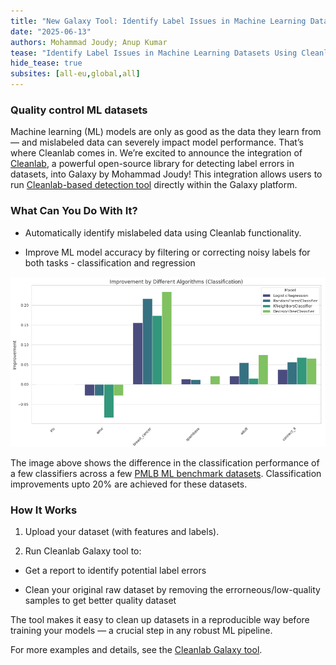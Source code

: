 ```yaml
---
title: "New Galaxy Tool: Identify Label Issues in Machine Learning Datasets Using Cleanlab"
date: "2025-06-13"
authors: Mohammad Joudy; Anup Kumar
tease: "Identify Label Issues in Machine Learning Datasets Using Cleanlab"
hide_tease: true
subsites: [all-eu,global,all]
---
```


### Quality control ML datasets

Machine learning (ML) models are only as good as the data they learn from — and mislabeled data can severely impact model performance. That’s where Cleanlab comes in. We’re excited to announce the integration of [Cleanlab](https://github.com/cleanlab/cleanlab), a powerful open-source library for detecting label errors in datasets, into Galaxy by Mohammad Joudy! This integration allows users to run [Cleanlab-based detection tool](https://usegalaxy.eu/?tool_id=toolshed.g2.bx.psu.edu%2Frepos%2Fbgruening%2Fcleanlab%2Fcleanlab_issue_handler%2F2.7.1%2Bgalaxy1.0&version=latest) directly within the Galaxy platform.

### What Can You Do With It?

- Automatically identify mislabeled data using Cleanlab functionality.

- Improve ML model accuracy by filtering or correcting noisy labels for both tasks - classification and regression

![cleanlab 1](./cleanlab_classification_improvements.png)

The image above shows the difference in the classification performance of a few classifiers across a few [PMLB ML benchmark datasets](https://github.com/EpistasisLab/pmlb). Classification improvements upto 20% are achieved for these datasets.

### How It Works

1. Upload your dataset (with features and labels).

2. Run Cleanlab Galaxy tool to:

  - Get a report to identify potential label errors 

  - Clean your original raw dataset by removing the errorneous/low-quality samples to get better quality dataset

The tool makes it easy to clean up datasets in a reproducible way before training your models — a crucial step in any robust ML pipeline.

For more examples and details, see the [Cleanlab Galaxy tool](https://usegalaxy.eu/?tool_id=toolshed.g2.bx.psu.edu%2Frepos%2Fbgruening%2Fcleanlab%2Fcleanlab_issue_handler%2F2.7.1%2Bgalaxy1.0&version=latest).
